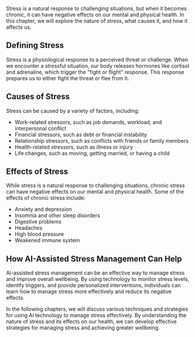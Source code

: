 
Stress is a natural response to challenging situations, but when it becomes chronic, it can have negative effects on our mental and physical health. In this chapter, we will explore the nature of stress, what causes it, and how it affects us.

Defining Stress
---------------

Stress is a physiological response to a perceived threat or challenge. When we encounter a stressful situation, our body releases hormones like cortisol and adrenaline, which trigger the "fight or flight" response. This response prepares us to either fight the threat or flee from it.

Causes of Stress
----------------

Stress can be caused by a variety of factors, including:

* Work-related stressors, such as job demands, workload, and interpersonal conflict
* Financial stressors, such as debt or financial instability
* Relationship stressors, such as conflicts with friends or family members
* Health-related stressors, such as illness or injury
* Life changes, such as moving, getting married, or having a child

Effects of Stress
-----------------

While stress is a natural response to challenging situations, chronic stress can have negative effects on our mental and physical health. Some of the effects of chronic stress include:

* Anxiety and depression
* Insomnia and other sleep disorders
* Digestive problems
* Headaches
* High blood pressure
* Weakened immune system

How AI-Assisted Stress Management Can Help
------------------------------------------

AI-assisted stress management can be an effective way to manage stress and improve overall wellbeing. By using technology to monitor stress levels, identify triggers, and provide personalized interventions, individuals can learn how to manage stress more effectively and reduce its negative effects.

In the following chapters, we will discuss various techniques and strategies for using AI technology to manage stress effectively. By understanding the nature of stress and its effects on our health, we can develop effective strategies for managing stress and achieving greater wellbeing.

